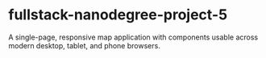 # fullstack-nanodegree-project-5
A single-page, responsive map application with components usable across modern desktop, tablet, and phone browsers.
